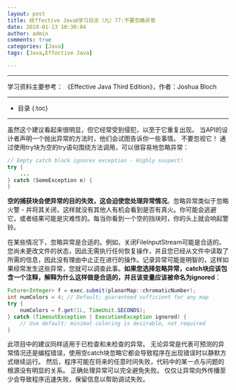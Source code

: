 ```yaml
---
layout: post
title: 《Effective Java》学习日志（九）77:不要忽略异常
date: 2019-01-13 10:30:04
author: admin
comments: true
categories: [Java]
tags: [Java,Effective Java]

---
```




<!-- more -->

------

学习资料主要参考： 《Effective Java Third Edition》，作者：Joshua Bloch

------




* 目录
{:toc}

------

虽然这个建议看起来很明显，但它经常受到侵犯，以至于它重复出现。 当API的设计者声明一个抛出异常的方法时，他们会试图告诉你一些事情。 不要忽视它！ 通过使用try块为空的try语句围绕方法调用，可以很容易地忽略异常：

```java
// Empty catch block ignores exception - Highly suspect!
try {
	...
} catch (SomeException e) {
}
```

**空的捕获块会使异常的目的失效，这会迫使您处理异常情况**。忽略异常类似于忽略火警 - 并将其关闭，这样就没有其他人有机会看到是否有真火。你可能会逃避它，或者结果可能是灾难性的。每当你看到一个空的挡块时，你的头上就会响起警铃。

在某些情况下，忽略异常是合适的。例如，关闭FileInputStream可能是合适的。您尚未更改文件的状态，因此无需执行任何恢复操作，并且您已经从文件中读取了所需的信息，因此没有理由中止正在进行的操作。记录异常可能是明智的，这样如果经常发生这些异常，您就可以调查此事。**如果您选择忽略异常，catch块应该包含一个注释，解释为什么这样做是合适的，并且该变量应该被命名为ignored**：

```java
Future<Integer> f = exec.submit(planarMap::chromaticNumber);
int numColors = 4; // Default; guaranteed sufficient for any map
try {
	numColors = f.get(1L, TimeUnit.SECONDS);
} catch (TimeoutException | ExecutionException ignored) {
	// Use default: minimal coloring is desirable, not required
}
```

此项目中的建议同样适用于已检查和未检查的异常。 无论异常是代表可预测的异常情况还是编程错误，使用空catch块忽略它都会导致程序在出现错误时以静默方式继续运行。 然后，程序可能在将来的任意时间失败，代码中的某一点与问题的根源没有明显的关系。 正确处理异常可以完全避免失败。 仅仅让异常向外传播至少会导致程序迅速失败，保留信息以帮助调试失败。